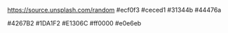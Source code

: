 https://source.unsplash.com/random
#ecf0f3
#ceced1
#31344b
#44476a

#4267B2
#1DA1F2
#E1306C
#ff0000
#e0e6eb